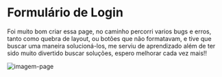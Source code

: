 # Formulário de Login

Foi muito bom criar essa page, no caminho percorri varios bugs e erros, tanto como quebra de layout, ou botões que não formatavam, e tive que buscar
uma maneira solucioná-los, me serviu de aprendizado além de ter sido muito divertido buscar soluções, espero melhorar cada vez mais!!

![imagem-page](https://i.imgur.com/RnOFP7L.png)
